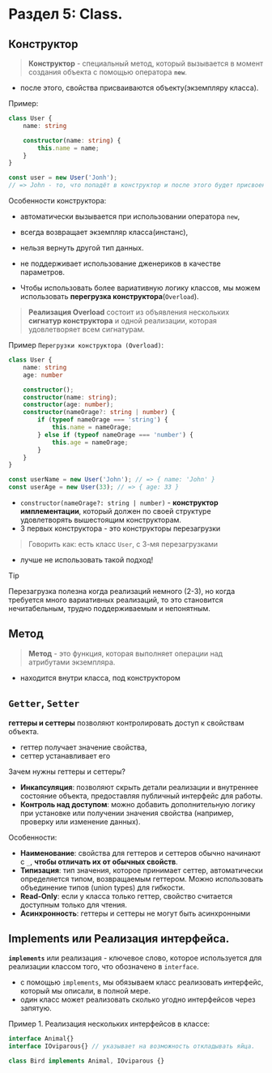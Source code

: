 # Раздел 5: Class.

## Конструктор

> **Конструктор** - специальный метод, который вызывается в момент создания объекта с помощью оператора **`new`**.

- после этого, свойства присваиваются объекту(экземпляру класса).

Пример:
```ts
class User {
    name: string

    constructor(name: string) {
        this.name = name;
    }
}

const user = new User('Jonh'); 
// => John - то, что попадёт в конструктор и после этого будет присвоение свойства объекту.
```

Особенности конструктора:
- автоматически вызывается при использовании оператора `new`,
- всегда возвращает экземпляр класса(инстанс),
- нельзя вернуть другой тип данных.
- не поддерживает использование дженериков в качестве параметров.

- Чтобы использовать более вариативную логику классов, мы можем использовать **перегрузка конструктора**(`Overload`).

> **Реализация Overload** состоит из объявления нескольких **сигнатур конструктора** и одной реализации, которая удовлетворяет всем сигнатурам. 

Пример `Перегрузки конструктора (Overload)`:
```ts
class User {
    name: string
    age: number

    constructor();
    constructor(name: string);
    constructor(age: number);
    constructor(nameOrage?: string | number) {
        if (typeof nameOrage === 'string') {
            this.name = nameOrage;
        } else if (typeof nameOrage === 'number') {
            this.age = nameOrage;
        }
    }
}

const userName = new User('John'); // => { name: 'John' }
const userAge = new User(33); // => { age: 33 }
```

- `constructor(nameOrage?: string | number)` - **конструктор имплементации**, который должен по своей структуре удовлетворять вышестоящим конструкторам. 
- 3 первых конструктора - это конструкторы перезагрузки
> Говорить как: есть класс `User`, с 3-мя перезагрузками
- лучше не использовать такой подход!
>[!TIP]
>Перезагрузка полезна когда реализаций немного (2-3), но когда требуется много вариативных реализаций, то это становится нечитабельным, трудно поддерживаемым и непонятным.

## Метод
> **Метод** - это функция, которая выполняет операции над атрибутами экземпляра.

- находится внутри класса, под конструктором


## `Getter`, `Setter`
**геттеры и сеттеры** позволяют контролировать доступ к свойствам объекта.
- геттер получает значение свойства,
- сеттер устанавливает его

Зачем нужны геттеры и сеттеры?
- **Инкапсуляция**: позволяют скрыть детали реализации и внутреннее состояние объекта, предоставляя публичный интерфейс для работы.
- **Контроль над доступом**: можно добавить дополнительную логику при установке или получении значения свойства (например, проверку или изменение данных).

Особенности:
- **Наименование**: свойства для геттеров и сеттеров обычно начинают с `_`, **чтобы отличать их от обычных свойств**.
- **Типизация**: тип значения, которое принимает сеттер, автоматически определяется типом, возвращаемым геттером. Можно использовать объединение типов (union types) для гибкости.
- **Read-Only**: если у класса только геттер, свойство считается доступным только для чтения.
- **Асинхронность**: геттеры и сеттеры не могут быть асинхронными

## Implements или Реализация интерфейса.

**`implements`** или реализация - ключевое слово, которое используется для реализации классом того, что обозначено в `interface`.

- с помощью `implements`, мы обязываем класс реализовать интерфейс, который мы описали, в полной мере.
- один класс может реализовать сколько угодно интерфейсов через запятую.

Пример 1. Реализация нескольких интерфейсов в классе:
```ts
interface Animal{}
interface IOviparous{} // указывает на возможность откладывать яйца.

class Bird implements Animal, IOviparous {}
```